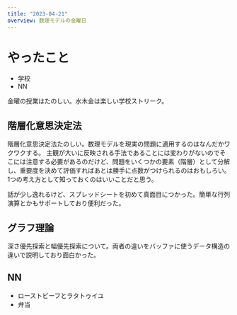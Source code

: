 ```yaml
---
title: "2023-04-21"
overview: 数理モデルの金曜日
---
```


# やったこと

- 学校
- NN

金曜の授業はたのしい。水木金は楽しい学校ストリーク。

## 階層化意思決定法

階層化意思決定法たのしい。数理モデルを現実の問題に適用するのはなんだかワクワクする。
主観が大いに反映される手法であることには変わりがないのでそこには注意する必要があるのだけど、問題をいくつかの要素（階層）として分解し、重要度を決めて評価すればあとは勝手に点数がつけられるのはおもしろい。1つの考え方として知っておくのはいいことだと思う。

話が少し逸れるけど、スプレッドシートを初めて真面目につかった。簡単な行列演算とかもサポートしており便利だった。

## グラフ理論

深さ優先探索と幅優先探索について。両者の違いをバッファに使うデータ構造の違いで説明しており面白かった。

## NN

- ローストビーフとラタトゥイユ
- 弁当
